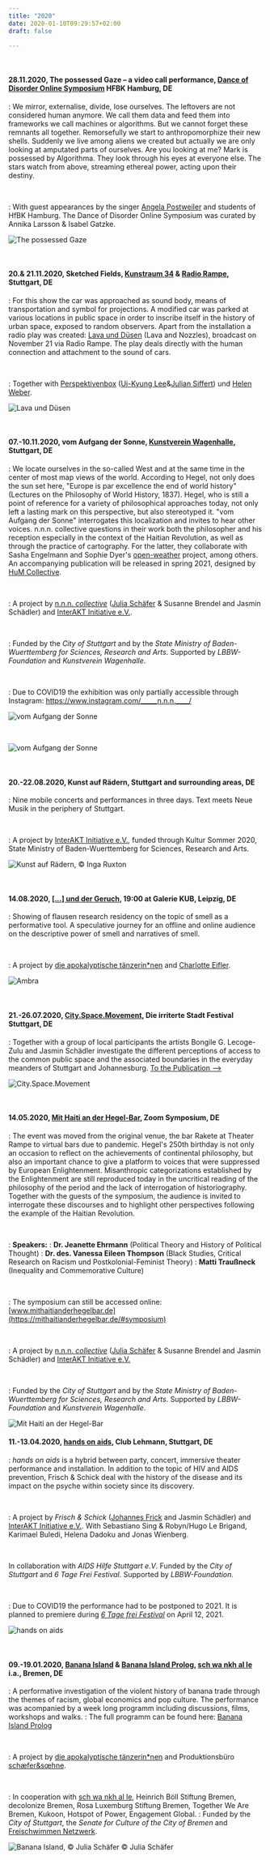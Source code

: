 ```yaml
---
title: "2020"
date: 2020-01-10T09:29:57+02:00
draft: false

---
```


&nbsp;

#### **28.11.2020, The possessed Gaze – a video call performance, [Dance of Disorder Online Symposium](https://www.nonknowledge.org/disorder) HFBK Hamburg, DE**
:   We mirror, externalise, divide, lose ourselves. The leftovers are not considered human anymore. We call them data and feed them into frameworks we call machines or algorithms. But we cannot forget these remnants all together. Remorsefully we start to anthropomorphize their new shells. Suddenly we live among aliens we created but actually we are only looking at amputated parts of ourselves.
Are you looking at me?
Mark is possessed by Algorithma.
They look through his eyes at everyone else.
The stars watch from above, streaming ethereal power, acting upon their destiny.

&nbsp;

:   With guest appearances by the singer [Angela Postweiler](https://angelapostweiler.de/) and students of HfBK Hamburg. 
The Dance of Disorder Online Symposium was curated by Annika Larsson & Isabel Gatzke.

![The possessed Gaze](/upcoming/tpg.jpg)

&nbsp;

#### 20.& 21.11.2020, Sketched Fields, [Kunstraum 34](https://klangraum-stuttgart.de/?page_id=56) & [Radio Rampe](https://theaterrampe.de/stuecke/sketched-fields/), Stuttgart, DE
:   For this show the car was approached as sound body, means of transportation and symbol for projections. A modified car was parked at various locations in public space in order to inscribe itself in the history of urban space, exposed to random observers. Apart from the installation a radio play was created: [Lava und Düsen](https://soundcloud.com/l_s_s_w/lava-und-duesen) (Lava and Nozzles), broadcast on November 21 via Radio Rampe. The play deals directly with the human connection and attachment to the sound of cars.

&nbsp;

:   Together with [Perspektivenbox](http://www.perspektivenbox.com/) ([Ui-Kyung Lee](https://soundcloud.com/uikyung-lee)&[Julian Siffert](https://www.juliansiffert.com/)) und [Helen Weber](https://klasse-koch.de/Helen-Weber).

![Lava und Düsen](/upcoming/lud.jpeg)

&nbsp;

#### **07.-10.11.2020, vom Aufgang der Sonne, [Kunstverein Wagenhalle](http://kunstverein-wagenhalle.de/), Stuttgart, DE**
:   We locate ourselves in the so-called West and at the same time in the center of most map views of the world. According to Hegel, not only does the sun set here, "Europe is par excellence the end of world history" (Lectures on the Philosophy of World History, 1837). Hegel, who is still a point of reference for a variety of philosophical approaches today, not only left a lasting mark on this perspective, but also stereotyped it. "vom Aufgang der Sonne" interrogates this localization and invites to hear other voices. n.n.n. collective questions in their work both the philosopher and his reception especially in the context of the Haitian Revolution, as well as through the practice of cartography. For the latter, they collaborate with Sasha Engelmann and Sophie Dyer's [open-weather](https://open-weather.community/) project, among others. An accompanying publication will be released in spring 2021, designed by [HuM Collective](https://hum-co.de/).

&nbsp;

:   A project by [n.n.n. *collective*](https://www.instagram.com/_____n.n.n.____/) ([Julia Schäfer](http://www.julia-schaefer.com/) & Susanne Brendel and Jasmin Schädler) and [InterAKT Initiative e.V.](https://interakt-initiative.com/).

&nbsp;

:   Funded by the *City of Stuttgart* and by the *State Ministry of Baden-Wuerttemberg for Sciences, Research and Arts*. Supported by *LBBW-Foundation* and *Kunstverein Wagenhalle*.

&nbsp;

:   Due to COVID19 the exhibition was only partially accessible through Instagram: https://www.instagram.com/_____n.n.n.____/

![vom Aufgang der Sonne](/upcoming/vads1.jpg)

&nbsp;

![vom Aufgang der Sonne](/upcoming/vads2.jpg)

&nbsp;

#### **20.-22.08.2020, Kunst auf Rädern, Stuttgart and surrounding areas, DE**
:   Nine mobile concerts and performances in three days. Text meets Neue Musik in the periphery of Stuttgart.

&nbsp;

:   A project by [InterAKT Initiative e.V.](https://interakt-initiative.com/), funded through Kultur Sommer 2020, State Ministry of Baden-Wuerttemberg for Sciences, Research and Arts.

![Kunst auf Rädern, © Inga Ruxton](/upcoming/kur.gif)

&nbsp;

#### **14.08.2020, [[...] und der Geruch](https://flausen.plus/residenz/50-prometheus-und-der-geruch/), 19:00 at Galerie KUB, Leipzig, DE**
:   Showing of flausen research residency on the topic of smell as a performative tool. A speculative journey for an offline and online audience on the descriptive power of smell and narratives of smell. 

&nbsp;

:   A project by [die apokalyptische tänzerin*nen](https://www.apocalypse.dance/) and [Charlotte Eifler](http://charlotteeifler.works/).  

![Ambra](/upcoming/ambra.png)

&nbsp;

#### **21.-26.07.2020, [City.Space.Movement](https://www.irritiertestadt.de/projekt/city-space-movement/en), Die irriterte Stadt Festival Stuttgart, DE**
:   Together with a group of local participants the artists Bongile G. Lecoge-Zulu and Jasmin Schädler investigate the different perceptions of access to the common public space and the associated boundaries in the everyday meanders of Stuttgart and Johannesburg. [To the Publication -->](/csmmap)  

![City.Space.Movement](/upcoming/csm.png)

&nbsp;

#### **14.05.2020, [Mit Haiti an der Hegel-Bar](https://www.mithaitianderhegelbar.de), Zoom Symposium, DE**
:   The event was moved from the original venue, the bar Rakete at Theater Rampe to virtual bars due to pandemic.
Hegel's 250th birthday is not only an occasion to reflect on the achievements of continental philosophy, but also an important chance to give a platform to voices that were suppressed by European Enlightenment. Misanthropic categorizations established by the Enlightenment are still reproduced today in the uncritical reading of the philosophy of the period and the lack of interrogation of historiography. Together with the guests of the symposium, the audience is invited to interrogate these discourses and to highlight other perspectives following the example of the Haitian Revolution.

&nbsp;

:   **Speakers:**
:   **Dr. Jeanette Ehrmann** (Political Theory and History of Political Thought) 
:   **Dr. des. Vanessa Eileen Thompson** (Black Studies, Critical Research on Racism   und Postkolonial-Feminist Theory)
:   **Matti Traußneck** (Inequality and Commemorative Culture)

&nbsp;

:   The symposium can still be accessed online: [www.mithaitianderhegelbar.de](https://mithaitianderhegelbar.de/#symposium)

&nbsp;

:   A project by [n.n.n. *collective*](https://www.instagram.com/_____n.n.n.____/) ([Julia Schäfer](http://www.julia-schaefer.com/) & Susanne Brendel and Jasmin Schädler) and [InterAKT Initiative e.V.](https://interakt-initiative.com/)

&nbsp;

:   Funded by the *City of Stuttgart* and by the *State Ministry of Baden-Wuerttemberg for Sciences, Research and Arts*. Supported by *LBBW-Foundation* and *Kunstverein Wagenhalle*.

![Mit Haiti an der Hegel-Bar](/upcoming/hh.png)


#### **11.-13.04.2020, [hands on aids](https://www.6tagefrei.de/programm2021/), Club Lehmann, Stuttgart, DE**

:   *hands on aids* is a hybrid between party, concert, immersive theater performance and installation. In addition to the topic of HIV and AIDS prevention, Frisch & Schick deal with the history of the disease and its impact on the psyche within society since its discovery. 

&nbsp;

:   A project by *Frisch & Schick* ([Johannes Frick](https://johannesfrick.jimdofree.com/) and Jasmin Schädler) and [InterAKT Initiative e.V.](https://interakt-initiative.com/). With Sebastiano Sing & Robyn/Hugo Le Brigand, Karimael Buledi, Helena Dadoku and Jonas Wienberg.

&nbsp;

In collaboration with *AIDS Hilfe Stuttgart e.V*. Funded by the *City of Stuttgart* and *6 Tage Frei Festival*. Supported by *LBBW-Foundation*.

&nbsp;

:   Due to COVID19 the performance had to be postponed to 2021. It is planned to premiere during [*6 Tage frei Festival*](https://www.6tagefrei.de/programm2021/) on April 12, 2021. 

![hands on aids](/upcoming/hoa.png)

&nbsp;

#### **09.-19.01.2020, [Banana Island](https://www.apocalypse.dance/projekte/banana-island) & [Banana Island Prolog](https://www.apocalypse.dance/projekte/prolog-banana-island-bremen), [sch wa nkh al le](https://schwankhalle.de/spielplan/banana-island) i.a., Bremen, DE**
:   A performative investigation of the violent history of banana trade through the themes of racism, global economics and pop culture. The performance was acompanied by a week long programm including discussions, films, workshops and walks. 
:   The full programm can be found here: [Banana Island Prolog](https://www.apocalypse.dance/projekte/prolog-banana-island-bremen)

&nbsp;

:   A project by [die apokalyptische tänzerin*nen](https://www.apocalypse.dance/) and Produktionsbüro [schæfer&sœhne](http://www.ae-oe.de/).

&nbsp;

:   In cooperation with [sch wa nkh al le](https://schwankhalle.de/spielplan/banana-island), Heinrich Böll Stiftung Bremen, decolonize Bremen, Rosa Luxemburg Stiftung Bremen, Together We Are Bremen, Kukoon, Hotspot of Power, Engagement Global.
:   Funded by the *City of Stuttgart*, the *Senate for Culture of the City of Bremen* and [Freischwimmen Netzwerk](https://freischwimmen.org/en/).

![Banana Island, © Julia Schäfer](/upcoming/BI1.jpg)
© Julia Schäfer
